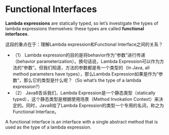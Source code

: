 # Functional Interfaces

**Lambda expressions** are statically typed, so let’s investigate the types of lambda expressions themselves: these types are called **functional interfaces**.

这段的重点在于：理解Lambda expression和Functional Interface之间的关系？

- （1） Lambda expression的目的是将behavior作为“参数”进行传递（behavior parameterization）。换句话说，Lambda Expression可以作为方法的“参数”。但我们知道，方法的参数都是有一个类型的（In Java, all method parameters have types），那么Lambda Expression如果是作为“参数”，那么它的类型是什么呢？（So what’s the type of a lambda expression?）
- （2） Java8告诉我们，Lambda Expression是一个静态类型（statically typed），这个静态类型是根据使用场景（Method Invokation Context）来决定的。同时，Java8给了Lambda Expression的类型一个专用的名词，称之为Functional Interface。

A functional interface is an interface with a single abstract method that is used as the type of a lambda expression.











